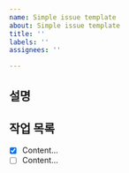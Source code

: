 ```yaml
---
name: Simple issue template
about: Simple issue template
title: ''
labels: ''
assignees: ''

---
```


## 설명

## 작업 목록
- [x] Content...
- [ ] Content...
